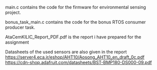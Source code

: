 
main.c contains the code for the firmware for environmental sensing project.

bonus_task_main.c contains the code for the bonus RTOS consumer producer task.

AtaCemKILIC_Report_PDF.pdf is the report i have prepared for the assignment

Datasheets of the used sensors are also given in the report
https://server4.eca.ir/eshop/AHT10/Aosong_AHT10_en_draft_0c.pdf
https://cdn-shop.adafruit.com/datasheets/BST-BMP180-DS000-09.pdf

